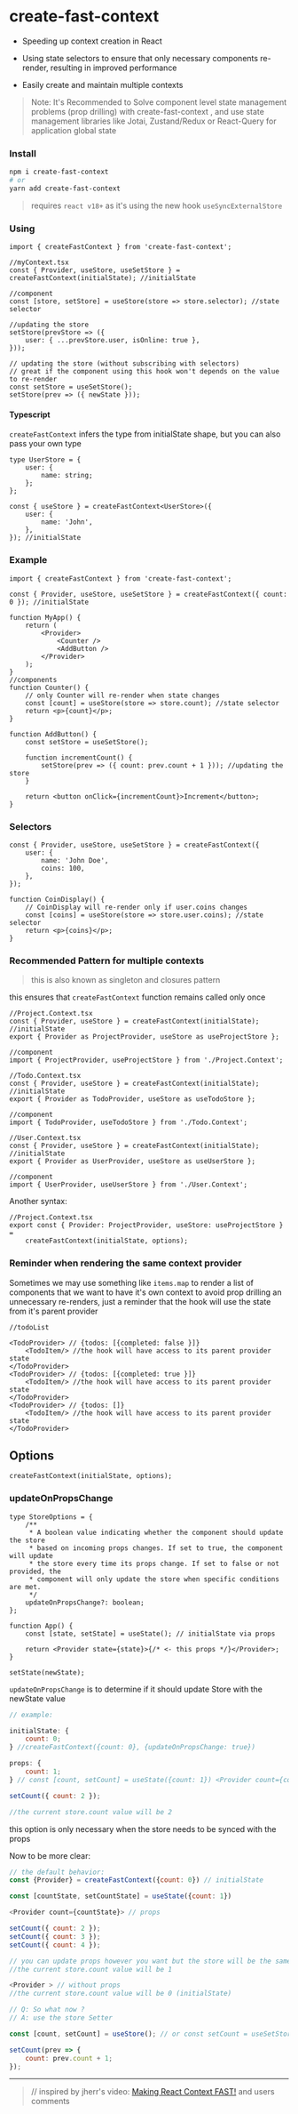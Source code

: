 # create-fast-context

-   Speeding up context creation in React

-   Using state selectors to ensure that only necessary components re-render, resulting in improved performance

-   Easily create and maintain multiple contexts

> Note: It's Recommended to Solve component level state management problems (prop drilling) with create-fast-context , and use state management libraries like Jotai, Zustand/Redux or React-Query for application global state

### Install

```sh
npm i create-fast-context
# or
yarn add create-fast-context
```

> requires `react v18+` as it's using the new hook `useSyncExternalStore`

### Using

```tsx
import { createFastContext } from 'create-fast-context';

//myContext.tsx
const { Provider, useStore, useSetStore } = createFastContext(initialState); //initialState

//component
const [store, setStore] = useStore(store => store.selector); //state selector

//updating the store
setStore(prevStore => ({
    user: { ...prevStore.user, isOnline: true },
}));

// updating the store (without subscribing with selectors)
// great if the component using this hook won't depends on the value to re-render
const setStore = useSetStore();
setStore(prev => ({ newState }));
```

#### Typescript

`createFastContext` infers the type from initialState shape, but you can also pass your own type

```tsx
type UserStore = {
    user: {
        name: string;
    };
};

const { useStore } = createFastContext<UserStore>({
    user: {
        name: 'John',
    },
}); //initialState
```

### Example

```tsx
import { createFastContext } from 'create-fast-context';

const { Provider, useStore, useSetStore } = createFastContext({ count: 0 }); //initialState

function MyApp() {
    return (
        <Provider>
            <Counter />
            <AddButton />
        </Provider>
    );
}
//components
function Counter() {
    // only Counter will re-render when state changes
    const [count] = useStore(store => store.count); //state selector
    return <p>{count}</p>;
}

function AddButton() {
    const setStore = useSetStore();

    function incrementCount() {
        setStore(prev => ({ count: prev.count + 1 })); //updating the store
    }

    return <button onClick={incrementCount}>Increment</button>;
}
```

### Selectors

```tsx
const { Provider, useStore, useSetStore } = createFastContext({
    user: {
        name: 'John Doe',
        coins: 100,
    },
});

function CoinDisplay() {
    // CoinDisplay will re-render only if user.coins changes
    const [coins] = useStore(store => store.user.coins); //state selector
    return <p>{coins}</p>;
}
```

### Recommended Pattern for multiple contexts

> this is also known as singleton and closures pattern

this ensures that `createFastContext` function remains called only once

```tsx
//Project.Context.tsx
const { Provider, useStore } = createFastContext(initialState); //initialState
export { Provider as ProjectProvider, useStore as useProjectStore };

//component
import { ProjectProvider, useProjectStore } from './Project.Context';
```

```tsx
//Todo.Context.tsx
const { Provider, useStore } = createFastContext(initialState); //initialState
export { Provider as TodoProvider, useStore as useTodoStore };

//component
import { TodoProvider, useTodoStore } from './Todo.Context';
```

```tsx
//User.Context.tsx
const { Provider, useStore } = createFastContext(initialState); //initialState
export { Provider as UserProvider, useStore as useUserStore };

//component
import { UserProvider, useUserStore } from './User.Context';
```

Another syntax:

```tsx
//Project.Context.tsx
export const { Provider: ProjectProvider, useStore: useProjectStore } =
    createFastContext(initialState, options);
```

### Reminder when rendering the same context provider

Sometimes we may use something like `items.map` to render a list of components that we want to have it's own context to avoid prop drilling an unnecessary re-renders,
just a reminder that the hook will use the state from it's parent provider

```tsx
//todoList

<TodoProvider> // {todos: [{completed: false }]}
    <TodoItem/> //the hook will have access to its parent provider state
</TodoProvider>
<TodoProvider> // {todos: [{completed: true }]}
    <TodoItem/> //the hook will have access to its parent provider state
</TodoProvider>
<TodoProvider> // {todos: []}
    <TodoItem/> //the hook will have access to its parent provider state
</TodoProvider>

```

## Options

```tsx
createFastContext(initialState, options);
```

### updateOnPropsChange

```tsx
type StoreOptions = {
    /**
     * A boolean value indicating whether the component should update the store
     * based on incoming props changes. If set to true, the component will update
     * the store every time its props change. If set to false or not provided, the
     * component will only update the store when specific conditions are met.
     */
    updateOnPropsChange?: boolean;
};
```

```tsx
function App() {
    const [state, setState] = useState(); // initialState via props

    return <Provider state={state}>{/* <- this props */}</Provider>;
}
```

```tsx
setState(newState);
```

`updateOnPropsChange` is to determine if it should update Store with the newState value

```js
// example:

initialState: {
    count: 0;
} //createFastContext({count: 0}, {updateOnPropsChange: true})

props: {
    count: 1;
} // const [count, setCount] = useState({count: 1}) <Provider count={count}>

setCount({ count: 2 });

//the current store.count value will be 2
```

this option is only necessary when the store needs to be synced with the props

Now to be more clear:

```js
// the default behavior:
const {Provider} = createFastContext({count: 0}) // initialState

const [countState, setCountState] = useState({count: 1})

<Provider count={countState}> // props

setCount({ count: 2 });
setCount({ count: 3 });
setCount({ count: 4 });

// you can update props however you want but the store will be the same
//the current store.count value will be 1

<Provider > // without props
//the current store.count value will be 0 (initialState)

// Q: So what now ?
// A: use the store Setter

const [count, setCount] = useStore(); // or const setCount = useSetStore()

setCount(prev => {
    count: prev.count + 1;
});
```

---

> // inspired by jherr's video: [Making React Context FAST!](https://www.youtube.com/watch?v=ZKlXqrcBx88) and users comments
